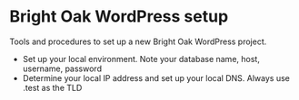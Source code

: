 # Bright Oak WordPress setup 
Tools and procedures to set up a new Bright Oak WordPress project.


* Set up your local environment. Note your database name, host, username, password
* Determine your local IP address and set up your local DNS. Always use .test as the TLD
